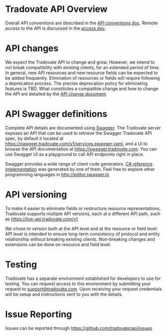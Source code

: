 # Tradovate API Overview
Overall API conventions are described in the [API conventions doc](Conventions.md).
Remote access to the API is discussed in the [access doc](Access.md).

# API changes
We expect the Tradovate API to change and grow. However, we intend to not break compatibility with existing clients, for an extended period of time. In general, new API resources and new resource fields can be expected to be added frequently. Elimination of resources or fields will require following a deprecation process. The precise deprecation policy for eliminating features is TBD.
What constitutes a compatible change and how to change the API are detailed by the [API change document](Changelog.md).

# API Swagger definitions
Complete API details are documented using [Swagger](https://swagger.io). The Tradovate server exposes an API that can be used to retrieve the Swagger Tradovate API spec, by default it located at https://swagger.tradovate.com/v1/services.swagger.yaml, and a UI to browse the API documentation at https://swagger.tradovate.com. You can use Swagger UI as a playground to call API endpoints right in place.  

Swagger provides a wide range of client code generators. [C# reference implementation](csharp/services-api)
was generated by one of them. Feel free to explore other programming languages in http://editor.swagger.io

# API versioning
To make it easier to eliminate fields or restructure resource representations, Tradovate supports multiple API versions, each at a different API path, such as https://live-api.tradovate.com/v1

We chose to version both at the API level and at the resource or field level. API level is intended to ensure long-term consistency of protocol and entity relationship without breaking existing clients. Non-breaking changes and extensions can be done on resource and field level.

# Testing
Tradovate has a separate environment established for developers to use for testing.  You can request access to this environment by submitting your request to support@tradovate.com.  Upon receiving your request credentials will be setup and instructions sent to you with the details.

# Issue Reporting
Issues can be reported through https://github.com/tradovate/api/issues
